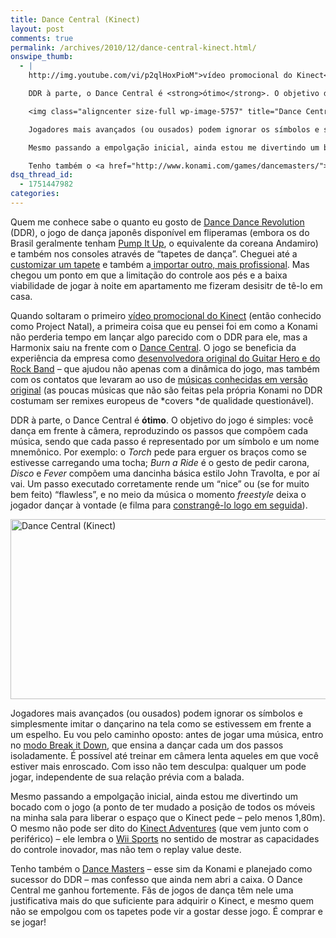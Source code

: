 ```yaml
---
title: Dance Central (Kinect)
layout: post
comments: true
permalink: /archives/2010/12/dance-central-kinect.html/
onswipe_thumb:
  - |
    http://img.youtube.com/vi/p2qlHoxPioM">vídeo promocional do Kinect</a> (então conhecido como Project Natal), a primeira coisa que eu pensei foi em como a Konami não perderia tempo em lançar algo parecido com o DDR para ele, mas a Harmonix saiu na frente com o <a href="http://www.dancecentral.com/">Dance Central</a>. O jogo se beneficia da experiência da empresa como <a href="http://en.wikipedia.org/wiki/Harmonix_Music_Systems">desenvolvedora original do Guitar Hero e do Rock Band</a> - que ajudou não apenas com a dinâmica do jogo, mas também com os contatos que levaram ao uso de <a href="http://www.joystiq.com/2010/10/13/the-complete-dance-central-track-list-drops-it-like-its-hot/">músicas conhecidas em versão original</a> (as poucas músicas que não são feitas pela própria Konami no DDR costumam ser remixes europeus de <em>covers </em>de qualidade questionável).

    DDR à parte, o Dance Central é <strong>ótimo</strong>. O objetivo do jogo é simples: você dança em frente à câmera, reproduzindo os passos que compõem cada música, sendo que cada passo é representado por um símbolo e um nome mnemônico. Por exemplo: o <em>Torch</em> pede para erguer os braços como se estivesse carregando uma tocha; <em>Burn a Ride</em> é o gesto de pedir carona, <em>Disco</em> e <em>Fever</em> compõem uma dancinha básica estilo John Travolta, e por aí vai. Um passo executado corretamente rende um "nice" ou (se for muito bem feito) "flawless", e no meio da música o momento <em>freestyle</em> deixa o jogador dançar à vontade (e filma para <a href="http://www.youtube.com/watch?v=ciUy3TJ4soI">constrangê-lo logo em seguida</a>).

    <img class="aligncenter size-full wp-image-5757" title="Dance Central (Kinect)" src="//chester.me/wp-content/uploads/2010/12/kinect.jpg" alt="Dance Central (Kinect)" width="512" height="288" />

    Jogadores mais avançados (ou ousados) podem ignorar os símbolos e simplesmente imitar o dançarino na tela como se estivessem em frente a um espelho. Eu vou pelo caminho oposto: antes de jogar uma música, entro no <a href="http://www.youtube.com/watch?v=NU7TucL_QX4#t=0m45s">modo Break it Down</a>, que ensina a dançar cada um dos passos isoladamente. É possível até treinar em câmera lenta aqueles em que você estiver mais enroscado. Com isso não tem desculpa: qualquer um pode jogar, independente de sua relação prévia com a balada.

    Mesmo passando a empolgação inicial, ainda estou me divertindo um bocado com o jogo (a ponto de ter mudado a posição de todos os móveis na minha sala para liberar o espaço que o Kinect pede - pelo menos 1,80m). O mesmo não pode ser dito do <a href="http://www.youtube.com/watch?v=nee86i_vInE">Kinect Adventures</a> (que vem junto com o periférico) - ele lembra o <a href="http://www.youtube.com/watch?v=zqaPFAZS1K8">Wii Sports</a> no sentido de mostrar as capacidades do controle inovador, mas não tem o replay value deste.

    Tenho também o <a href="http://www.konami.com/games/dancemasters/">Dance Masters</a> - esse sim da Konami e planejado como sucessor do DDR - mas confesso que ainda nem abri a caixa. O Dance Central me ganhou fortemente. Fãs de jogos de dança têm nele uma justificativa mais do que suficiente para adquirir o Kinect, e mesmo quem não se empolgou com os tapetes pode vir a gostar desse jogo. É comprar e se jogar!/0.jpg
dsq_thread_id:
  - 1751447982
categories:
---
```

Quem me conhece sabe o quanto eu gosto de [Dance Dance Revolution][1] (DDR), o jogo de dança japonês disponível em fliperamas (embora os do Brasil geralmente tenham [Pump It Up][2], o equivalente da coreana Andamiro) e também nos consoles através de &#8220;tapetes de dança&#8221;. Cheguei até a [customizar um tapete][3] e também a[ importar outro, mais profissional][4]. Mas chegou um ponto em que a limitação do controle aos pés e a baixa viabilidade de jogar à noite em apartamento me fizeram desisitr de tê-lo em casa.

Quando soltaram o primeiro [vídeo promocional do Kinect][5] (então conhecido como Project Natal), a primeira coisa que eu pensei foi em como a Konami não perderia tempo em lançar algo parecido com o DDR para ele, mas a Harmonix saiu na frente com o [Dance Central][6]. O jogo se beneficia da experiência da empresa como [desenvolvedora original do Guitar Hero e do Rock Band][7] &#8211; que ajudou não apenas com a dinâmica do jogo, mas também com os contatos que levaram ao uso de [músicas conhecidas em versão original][8] (as poucas músicas que não são feitas pela própria Konami no DDR costumam ser remixes europeus de *covers *de qualidade questionável).

DDR à parte, o Dance Central é **ótimo**. O objetivo do jogo é simples: você dança em frente à câmera, reproduzindo os passos que compõem cada música, sendo que cada passo é representado por um símbolo e um nome mnemônico. Por exemplo: o *Torch* pede para erguer os braços como se estivesse carregando uma tocha; *Burn a Ride* é o gesto de pedir carona, *Disco* e *Fever* compõem uma dancinha básica estilo John Travolta, e por aí vai. Um passo executado corretamente rende um &#8220;nice&#8221; ou (se for muito bem feito) &#8220;flawless&#8221;, e no meio da música o momento *freestyle* deixa o jogador dançar à vontade (e filma para [constrangê-lo logo em seguida][9]).

<img class="aligncenter size-full wp-image-5757" title="Dance Central (Kinect)" src="//chester.me/wp-content/uploads/2010/12/kinect.jpg" alt="Dance Central (Kinect)" width="512" height="288" />

Jogadores mais avançados (ou ousados) podem ignorar os símbolos e simplesmente imitar o dançarino na tela como se estivessem em frente a um espelho. Eu vou pelo caminho oposto: antes de jogar uma música, entro no [modo Break it Down][10], que ensina a dançar cada um dos passos isoladamente. É possível até treinar em câmera lenta aqueles em que você estiver mais enroscado. Com isso não tem desculpa: qualquer um pode jogar, independente de sua relação prévia com a balada.

Mesmo passando a empolgação inicial, ainda estou me divertindo um bocado com o jogo (a ponto de ter mudado a posição de todos os móveis na minha sala para liberar o espaço que o Kinect pede &#8211; pelo menos 1,80m). O mesmo não pode ser dito do [Kinect Adventures][11] (que vem junto com o periférico) &#8211; ele lembra o [Wii Sports][12] no sentido de mostrar as capacidades do controle inovador, mas não tem o replay value deste.

Tenho também o [Dance Masters][13] &#8211; esse sim da Konami e planejado como sucessor do DDR &#8211; mas confesso que ainda nem abri a caixa. O Dance Central me ganhou fortemente. Fãs de jogos de dança têm nele uma justificativa mais do que suficiente para adquirir o Kinect, e mesmo quem não se empolgou com os tapetes pode vir a gostar desse jogo. É comprar e se jogar!

 [1]: http://pt.wikipedia.org/wiki/Dance_Dance_Revolution
 [2]: http://pt.wikipedia.org/wiki/Pump_it_Up
 [3]: //chester.me/tapete.html
 [4]: //chester.me/ignition.html
 [5]: http://www.youtube.com/watch?v=p2qlHoxPioM
 [6]: http://www.dancecentral.com/
 [7]: http://en.wikipedia.org/wiki/Harmonix_Music_Systems
 [8]: http://www.joystiq.com/2010/10/13/the-complete-dance-central-track-list-drops-it-like-its-hot/
 [9]: http://www.youtube.com/watch?v=ciUy3TJ4soI
 [10]: http://www.youtube.com/watch?v=NU7TucL_QX4#t=0m45s
 [11]: http://www.youtube.com/watch?v=nee86i_vInE
 [12]: http://www.youtube.com/watch?v=zqaPFAZS1K8
 [13]: http://www.konami.com/games/dancemasters/
